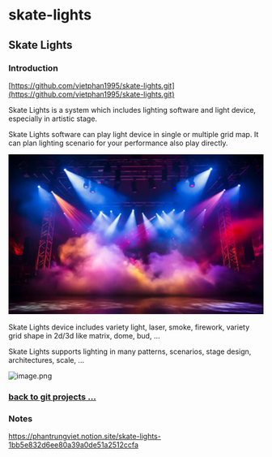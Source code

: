# skate-lights

## Skate Lights

### Introduction

[https://github.com/vietphan1995/skate-lights.git](https://github.com/vietphan1995/skate-lights.git)

Skate Lights is a system which includes lighting software and light device, especially in artistic stage.

Skate Lights software can play light device in single or multiple grid map. It can plan lighting scenario for your performance also play directly.

![image.png](image.png)

Skate Lights device includes variety light, laser, smoke, firework, variety grid shape in 2d/3d like matrix, dome, bud, …

Skate Lights supports lighting in many patterns, scenarios, stage design, architectures, scale, …

![image.png](image%201.png)

### [back to git projects …](https://github.com/vietphan1995/projects)

### Notes
https://phantrungviet.notion.site/skate-lights-1bb5e832d6ee80a39a0de51a2512ccfa
